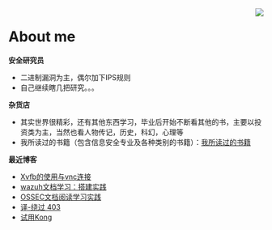 

<!--
**giantbranch/giantbranch** is a ✨ _special_ ✨ repository because its `README.md` (this file) appears on your GitHub profile.

### Hi there 👋
Here are some ideas to get you started:

- 🔭 I’m currently working on ...
- 🌱 I’m currently learning ...
- 👯 I’m looking to collaborate on ...
- 🤔 I’m looking for help with ...
- 💬 Ask me about ...
- 📫 How to reach me: ...
- 😄 Pronouns: ...
- ⚡ Fun fact: ...
-->

<img align="right" src="https://github-readme-stats.vercel.app/api?username=giantbranch&show_icons=true&icon_color=111111&text_color=000000&bg_color=cccccc&theme=graywhite&hide_title=true" />

# About me

**安全研究员**
- 二进制漏洞为主，偶尔加下IPS规则
- 自己继续瞎几把研究。。。

**杂货店**
- 其实世界很精彩，还有其他东西学习，毕业后开始不断看其他的书，主要以投资类为主，当然也看人物传记，历史，科幻，心理等
- 我所读过的书籍（包含信息安全专业及各种类别的书籍）：[我所读过的书籍](https://www.giantbranch.cn/book/)

**最近博客**

<!-- BLOG-POST-LIST:START -->
- [Xvfb的使用与vnc连接](https://www.giantbranch.cn/2023/11/23/Xvfb%E7%9A%84%E4%BD%BF%E7%94%A8%E4%B8%8Evnc%E8%BF%9E%E6%8E%A5/)
- [wazuh文档学习：搭建实践](https://www.giantbranch.cn/2023/11/20/wazuh%E6%96%87%E6%A1%A3%E5%AD%A6%E4%B9%A0%EF%BC%9A%E6%90%AD%E5%BB%BA%E5%AE%9E%E8%B7%B5/)
- [OSSEC文档阅读学习实践](https://www.giantbranch.cn/2023/11/18/OSSEC%E6%96%87%E6%A1%A3%E9%98%85%E8%AF%BB%E5%AD%A6%E4%B9%A0%E5%AE%9E%E8%B7%B5/)
- [译-绕过 403](https://www.giantbranch.cn/2023/11/16/%E8%AF%91-%E7%BB%95%E8%BF%87%20403/)
- [试用Kong](https://www.giantbranch.cn/2023/10/29/%E8%AF%95%E7%94%A8Kong/)
<!-- BLOG-POST-LIST:END -->

<!--
![My GitHub](https://github-readme-stats.vercel.app/api?username=giantbranch&count_private=true&show_icons=true&theme=graywhite&include_all_commits=true)

<h1 align="center">Hi 👋, I'm giantbranch</h1>
<p align="left"> <img src="https://komarev.com/ghpvc/?username=giantbranch&label=Profile%20views&color=0e75b6&style=flat" alt="giantbranch" /> </p>
<p align="left"> <a href="https://github.com/ryo-ma/github-profile-trophy"><img src="https://github-profile-trophy.vercel.app/?username=giantbranch" alt="giantbranch" /></a> </p>
<p><img align="left" src="https://github-readme-stats.vercel.app/api/top-langs?username=giantbranch&show_icons=true&locale=en&layout=compact" alt="giantbranch" /></p>
<p>&nbsp;<img align="center" src="https://github-readme-stats.vercel.app/api?username=giantbranch&show_icons=true&locale=en" alt="giantbranch" /></p>
-->

